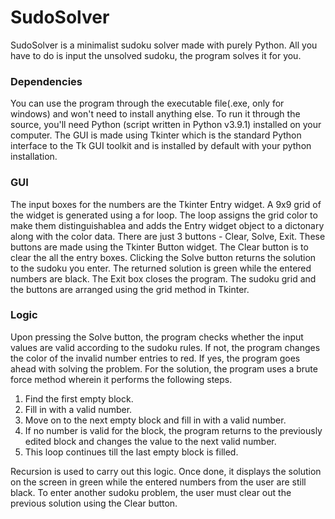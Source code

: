 # SudoSolver
SudoSolver is a minimalist sudoku solver made with purely Python. All you have to do is input the unsolved sudoku, the program solves it for you.
### Dependencies
You can use the program through the executable file(.exe, only for windows) and won't need to install anything else.
To run it through the source, you'll need Python (script written in Python v3.9.1) installed on your computer. The GUI is made using Tkinter which is the standard Python interface to the Tk GUI toolkit and is installed by default with your python installation.
### GUI
The input boxes for the numbers are the Tkinter Entry widget. A 9x9 grid of the widget is generated using a for loop. The loop assigns the grid color to make them distinguishablea and adds the Entry widget object to a dictonary along with the color data.
There are just 3 buttons - Clear, Solve, Exit. These buttons are made using the Tkinter Button widget.
The Clear button is to clear the all the entry boxes. Clicking the Solve button returns the solution to the sudoku you enter. The returned solution is green while the entered numbers are black. The Exit box closes the program.
The sudoku grid and the buttons are arranged using the grid method in Tkinter.
### Logic
Upon pressing the Solve button, the program checks whether the input values are valid according to the sudoku rules. If not, the program changes the color of the invalid number entries to red. If yes, the program goes ahead with solving the problem.
For the solution, the program uses a brute force method wherein it performs the following steps. 
  1. Find the first empty block.
  2. Fill in with a valid number.
  3. Move on to the next empty block and fill in with a valid number.
  4. If no number is valid for the block, the program returns to the previously edited block and changes the value to the next valid number.
  5. This loop continues till the last empty block is filled.

Recursion is used to carry out this logic.
Once done, it displays the solution on the screen in green while the entered numbers from the user are still black.
To enter another sudoku problem, the user must clear out the previous solution using the Clear button.
